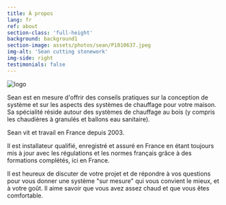 ```yaml
---
title: À propos
lang: fr
ref: about
section-class: 'full-height'
background: background1
section-image: assets/photos/sean/P1010637.jpeg
img-alt: 'Sean cutting stonework'
img-side: right
testimonials: false
---
```

<img class="logo align-left" alt="logo" src="{{ 'assets/images/sean-logo.png' | relative_url }}" />



Sean est en mesure d'offrir des conseils pratiques sur la conception de système et sur les aspects des systèmes de chauffage pour votre maison. Sa spécialité réside autour des systèmes de chauffage au bois (y compris les chaudières à granulés et ballons eau sanitaire).


Sean vit et travail en France depuis 2003.


Il est installateur qualifié, enregistré et assuré en France en étant toujours mis à jour avec les régulations et les normes français grâce à des formations complétés, ici en France.


Il est heureux de discuter de votre projet et de répondre à vos questions pour vous donner une système "sur mesure" qui vous convient le mieux, et à votre goût. Il aime savoir que vous avez assez chaud et que vous êtes comfortable.
